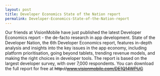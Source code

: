 ```yaml
---
layout: post
title: Developer Economics State of the Nation report
permalink: Developer-Economics-State-of-the-Nation-report
---
```


Our friends at VisionMobile have just published the latest Developer Economics report - the de-facto research in app development. State of the Developer Nation, the 6th Developer Economics report, features in-depth analysis and insights into the key issues in the app economy, including platform prioritisation, going beyond tablets, trending revenue models, and making the right choices in developer tools. The report is based on the largest developer survey, with over 7,000 respondents. You can download the full report for free at ~~http&#58;&#47;&#47;www.visionmobile.com/DE1Q14WPUG~~
